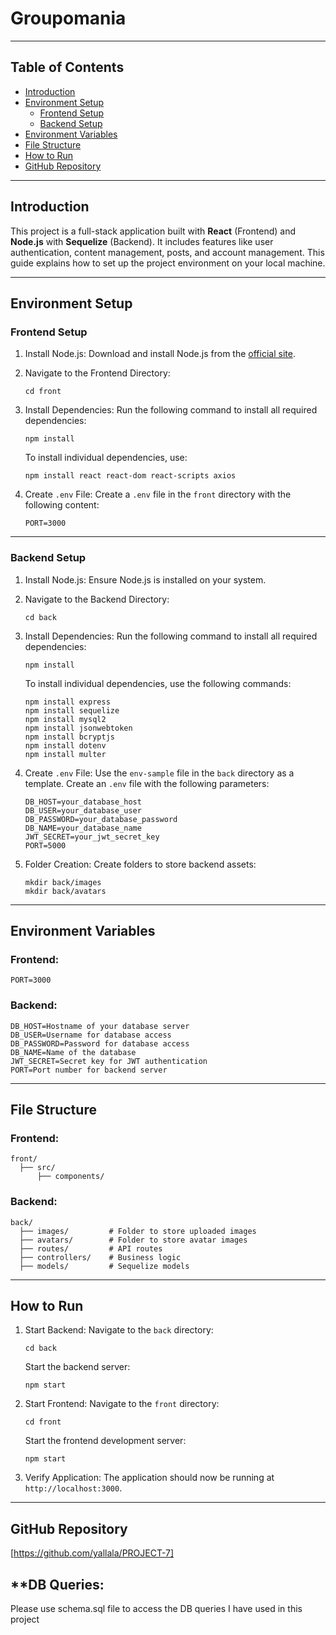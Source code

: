

# Groupomania


---

## **Table of Contents**
- [Introduction](#introduction)
- [Environment Setup](#environment-setup)
  - [Frontend Setup](#frontend-setup)
  - [Backend Setup](#backend-setup)
- [Environment Variables](#environment-variables)
- [File Structure](#file-structure)
- [How to Run](#how-to-run)
- [GitHub Repository](#github-repository)

---

## **Introduction**
This project is a full-stack application built with **React** (Frontend) and **Node.js** with **Sequelize** (Backend). It includes features like user authentication, content management, posts, and account management. This guide explains how to set up the project environment on your local machine.

---

## **Environment Setup**

### **Frontend Setup**
1. Install Node.js:
   Download and install Node.js from the [official site](https://nodejs.org/).

2. Navigate to the Frontend Directory:
   ```
   cd front
   ```

3. Install Dependencies:
   Run the following command to install all required dependencies:
   ```
   npm install
   ```
   To install individual dependencies, use:
   ```
   npm install react react-dom react-scripts axios
   ```

4. Create `.env` File:
   Create a `.env` file in the `front` directory with the following content:
   ```
   PORT=3000
   ```

---

### **Backend Setup**
1. Install Node.js:
   Ensure Node.js is installed on your system.

2. Navigate to the Backend Directory:
   ```
   cd back
   ```

3. Install Dependencies:
   Run the following command to install all required dependencies:
   ```
   npm install
   ```
   To install individual dependencies, use the following commands:
   ```
   npm install express
   npm install sequelize
   npm install mysql2
   npm install jsonwebtoken
   npm install bcryptjs
   npm install dotenv
   npm install multer
   ```

4. Create `.env` File:
   Use the `env-sample` file in the `back` directory as a template. Create an `.env` file with the following parameters:
   ```
   DB_HOST=your_database_host
   DB_USER=your_database_user
   DB_PASSWORD=your_database_password
   DB_NAME=your_database_name
   JWT_SECRET=your_jwt_secret_key
   PORT=5000
   ```

5. Folder Creation:
   Create folders to store backend assets:
   ```
   mkdir back/images
   mkdir back/avatars
   ```

---

## **Environment Variables**
### **Frontend**:
```
PORT=3000
```

### **Backend**:
```
DB_HOST=Hostname of your database server
DB_USER=Username for database access
DB_PASSWORD=Password for database access
DB_NAME=Name of the database
JWT_SECRET=Secret key for JWT authentication
PORT=Port number for backend server
```

---

## **File Structure**

### **Frontend**:
```
front/
  ├── src/
      ├── components/
```

### **Backend**:
```
back/
  ├── images/         # Folder to store uploaded images
  ├── avatars/        # Folder to store avatar images
  ├── routes/         # API routes
  ├── controllers/    # Business logic
  ├── models/         # Sequelize models
```

---

## **How to Run**

1. Start Backend:
   Navigate to the `back` directory:
   ```
   cd back
   ```
   Start the backend server:
   ```
   npm start
   ```

2. Start Frontend:
   Navigate to the `front` directory:
   ```
   cd front
   ```
   Start the frontend development server:
   ```
   npm start
   ```

3. Verify Application:
   The application should now be running at `http://localhost:3000`.

---

## **GitHub Repository**
[https://github.com/yallala/PROJECT-7]


## **DB Queries:
  Please use schema.sql file to access the DB queries I have used in this project